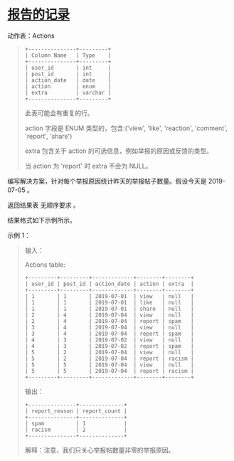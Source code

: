 #  [报告的记录](https://leetcode.cn/problems/reported-posts)

动作表：Actions
> ```
> +---------------+---------+
> | Column Name   | Type    |
> +---------------+---------+
> | user_id       | int     |
> | post_id       | int     |
> | action_date   | date    | 
> | action        | enum    |
> | extra         | varchar |
> +---------------+---------+
> ```
> 此表可能会有重复的行。
> 
> action 字段是 ENUM 类型的，包含:('view', 'like', 'reaction', 'comment', 'report', 'share')
> 
> extra 包含关于 action 的可选信息，例如举报的原因或反馈的类型。
> 
> 当 action 为 'report' 时 extra 不会为 NULL。
 

编写解决方案，针对每个举报原因统计昨天的举报帖子数量。假设今天是 2019-07-05 。

返回结果表 无顺序要求 。

结果格式如下示例所示。

 

示例 1：

> 输入：
> 
> Actions table:
> ```
> +---------+---------+-------------+--------+--------+
> | user_id | post_id | action_date | action | extra  |
> +---------+---------+-------------+--------+--------+
> | 1       | 1       | 2019-07-01  | view   | null   |
> | 1       | 1       | 2019-07-01  | like   | null   |
> | 1       | 1       | 2019-07-01  | share  | null   |
> | 2       | 4       | 2019-07-04  | view   | null   |
> | 2       | 4       | 2019-07-04  | report | spam   |
> | 3       | 4       | 2019-07-04  | view   | null   |
> | 3       | 4       | 2019-07-04  | report | spam   |
> | 4       | 3       | 2019-07-02  | view   | null   |
> | 4       | 3       | 2019-07-02  | report | spam   |
> | 5       | 2       | 2019-07-04  | view   | null   |
> | 5       | 2       | 2019-07-04  | report | racism |
> | 5       | 5       | 2019-07-04  | view   | null   |
> | 5       | 5       | 2019-07-04  | report | racism |
> +---------+---------+-------------+--------+--------+
> ```
> 输出：
> ```
> +---------------+--------------+
> | report_reason | report_count |
> +---------------+--------------+
> | spam          | 1            |
> | racism        | 2            |
> +---------------+--------------+ 
> ```
> 解释：注意，我们只关心举报帖数量非零的举报原因。